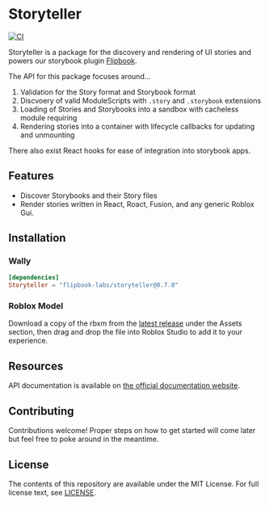 
# Storyteller

[![CI](https://github.com/flipbook-labs/storyteller/actions/workflows/ci.yml/badge.svg)](https://github.com/flipbook-labs/storyteller/actions/workflows/ci.yml)

Storyteller is a package for the discovery and rendering of UI stories and powers our storybook plugin [Flipbook](https://github.com/flipbook-labs/flipbook).

The API for this package focuses around...
1. Validation for the Story format and Storybook format
2. Discvoery of valid ModuleScripts with `.story` and `.storybook` extensions
3. Loading of Stories and Storybooks into a sandbox with cacheless module requiring
4. Rendering stories into a container with lifecycle callbacks for updating and unmounting

There also exist React hooks for ease of integration into storybook apps.

## Features

* Discover Storybooks and their Story files
* Render stories written in React, Roact, Fusion, and any generic Roblox Gui.

## Installation

### Wally

```toml
[dependencies]
Storyteller = "flipbook-labs/storyteller@0.7.0"
```

### Roblox Model

Download a copy of the rbxm from the [latest release](https://github.com/flipbook-labs/storyteller/releases/latest) under the Assets section, then drag and drop the file into Roblox Studio to add it to your experience.

## Resources

API documentation is available on [the official documentation website](https://flipbook-labs.github.io/storyteller).

## Contributing

Contributions welcome! Proper steps on how to get started will come later but feel free to poke around in the meantime.

## License

The contents of this repository are available under the MIT License. For full license text, see [LICENSE](LICENSE).
